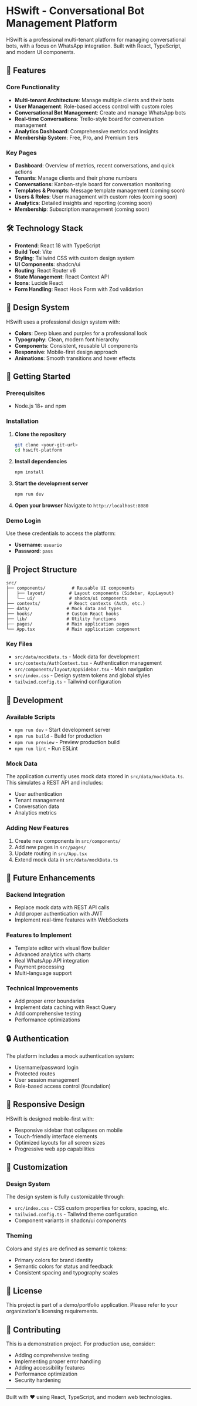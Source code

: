 # HSwift - Conversational Bot Management Platform

HSwift is a professional multi-tenant platform for managing conversational bots, with a focus on WhatsApp integration. Built with React, TypeScript, and modern UI components.

## 🚀 Features

### Core Functionality
- **Multi-tenant Architecture**: Manage multiple clients and their bots
- **User Management**: Role-based access control with custom roles
- **Conversational Bot Management**: Create and manage WhatsApp bots
- **Real-time Conversations**: Trello-style board for conversation management
- **Analytics Dashboard**: Comprehensive metrics and insights
- **Membership System**: Free, Pro, and Premium tiers

### Key Pages
- **Dashboard**: Overview of metrics, recent conversations, and quick actions
- **Tenants**: Manage clients and their phone numbers
- **Conversations**: Kanban-style board for conversation monitoring
- **Templates & Prompts**: Message template management (coming soon)
- **Users & Roles**: User management with custom roles (coming soon)
- **Analytics**: Detailed insights and reporting (coming soon)
- **Membership**: Subscription management (coming soon)

## 🛠️ Technology Stack

- **Frontend**: React 18 with TypeScript
- **Build Tool**: Vite
- **Styling**: Tailwind CSS with custom design system
- **UI Components**: shadcn/ui
- **Routing**: React Router v6
- **State Management**: React Context API
- **Icons**: Lucide React
- **Form Handling**: React Hook Form with Zod validation

## 🎨 Design System

HSwift uses a professional design system with:
- **Colors**: Deep blues and purples for a professional look
- **Typography**: Clean, modern font hierarchy
- **Components**: Consistent, reusable UI components
- **Responsive**: Mobile-first design approach
- **Animations**: Smooth transitions and hover effects

## 🚀 Getting Started

### Prerequisites
- Node.js 18+ and npm

### Installation

1. **Clone the repository**
   ```bash
   git clone <your-git-url>
   cd hswift-platform
   ```

2. **Install dependencies**
   ```bash
   npm install
   ```

3. **Start the development server**
   ```bash
   npm run dev
   ```

4. **Open your browser**
   Navigate to `http://localhost:8080`

### Demo Login
Use these credentials to access the platform:
- **Username**: `usuario`
- **Password**: `pass`

## 📁 Project Structure

```
src/
├── components/          # Reusable UI components
│   ├── layout/         # Layout components (Sidebar, AppLayout)
│   └── ui/             # shadcn/ui components
├── contexts/           # React contexts (Auth, etc.)
├── data/              # Mock data and types
├── hooks/             # Custom React hooks
├── lib/               # Utility functions
├── pages/             # Main application pages
└── App.tsx            # Main application component
```

### Key Files
- `src/data/mockData.ts` - Mock data for development
- `src/contexts/AuthContext.tsx` - Authentication management
- `src/components/layout/AppSidebar.tsx` - Main navigation
- `src/index.css` - Design system tokens and global styles
- `tailwind.config.ts` - Tailwind configuration

## 🔧 Development

### Available Scripts
- `npm run dev` - Start development server
- `npm run build` - Build for production
- `npm run preview` - Preview production build
- `npm run lint` - Run ESLint

### Mock Data
The application currently uses mock data stored in `src/data/mockData.ts`. This simulates a REST API and includes:
- User authentication
- Tenant management
- Conversation data
- Analytics metrics

### Adding New Features
1. Create new components in `src/components/`
2. Add new pages in `src/pages/`
3. Update routing in `src/App.tsx`
4. Extend mock data in `src/data/mockData.ts`

## 🎯 Future Enhancements

### Backend Integration
- Replace mock data with REST API calls
- Add proper authentication with JWT
- Implement real-time features with WebSockets

### Features to Implement
- Template editor with visual flow builder
- Advanced analytics with charts
- Real WhatsApp API integration
- Payment processing
- Multi-language support

### Technical Improvements
- Add proper error boundaries
- Implement data caching with React Query
- Add comprehensive testing
- Performance optimizations

## 🔒 Authentication

The platform includes a mock authentication system:
- Username/password login
- Protected routes
- User session management
- Role-based access control (foundation)

## 📱 Responsive Design

HSwift is designed mobile-first with:
- Responsive sidebar that collapses on mobile
- Touch-friendly interface elements
- Optimized layouts for all screen sizes
- Progressive web app capabilities

## 🎨 Customization

### Design System
The design system is fully customizable through:
- `src/index.css` - CSS custom properties for colors, spacing, etc.
- `tailwind.config.ts` - Tailwind theme configuration
- Component variants in shadcn/ui components

### Theming
Colors and styles are defined as semantic tokens:
- Primary colors for brand identity
- Semantic colors for status and feedback
- Consistent spacing and typography scales

## 📄 License

This project is part of a demo/portfolio application. Please refer to your organization's licensing requirements.

## 🤝 Contributing

This is a demonstration project. For production use, consider:
- Adding comprehensive testing
- Implementing proper error handling
- Adding accessibility features
- Performance optimization
- Security hardening

---

Built with ❤️ using React, TypeScript, and modern web technologies.